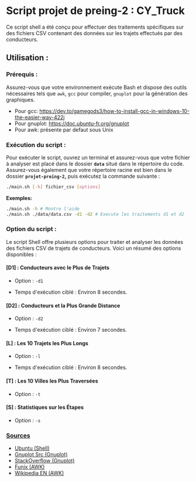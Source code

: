 # Script projet de preing-2 : CY_Truck

Ce script shell a été conçu pour effectuer des traitements spécifiques sur des fichiers CSV contenant des données sur les trajets effectués par des conducteurs.

## Utilisation :

### Prérequis :

Assurez-vous que votre environnement exécute Bash et dispose des outils nécessaires tels que `awk`, `gcc` pour compiler, `gnuplot` pour la génération des graphiques.

- Pour gcc: https://dev.to/gamegods3/how-to-install-gcc-in-windows-10-the-easier-way-422j 
- Pour gnuplot: https://doc.ubuntu-fr.org/gnuplot
- Pour awk: présente par defaut sous Unix

### Exécution du script :

Pour exécuter le script, ouvrez un terminal et assurez-vous que votre fichier à analyser est placé dans le dossier **`data`** situé dans le répertoire du code. Assurez-vous également que votre répertoire racine est bien dans le dossier **`projet-preing-2`,** puis exécutez la commande suivante :

```bash
./main.sh [-h] fichier_csv [options]
```

**Exemples:**
```bash
./main.sh -h # Montre l'aide
./main.sh ./data/data.csv -d1 -d2 # Execute les traitements d1 et d2
```

### Option du script :
  Le script Shell offre plusieurs options pour traiter et analyser les données des fichiers CSV de trajets de conducteurs. Voici un résumé des options disponibles :

#### [D1] : Conducteurs avec le Plus de Trajets
- Option : `-d1`

- Temps d'exécution ciblé : Environ 8 secondes.

#### [D2] : Conducteurs et la Plus Grande Distance
- Option : `-d2`

- Temps d'exécution ciblé : Environ 7 secondes.

#### [L] : Les 10 Trajets les Plus Longs
- Option : `-l`

- Temps d'exécution ciblé : Environ 8 secondes.

#### [T] : Les 10 Villes les Plus Traversées
- Option : `-t`

#### [S] : Statistiques sur les Étapes
- Option : `-s`

### <ins> Sources </ins>
- [Ubuntu (Shell)](https://doc.ubuntu-fr.org/tutoriel/script_shell)
- [Gnuplot Src (Gnuplot)](https://gnuplot.sourceforge.net/)
- [StackOverflow (Gnuplot)](https://stackoverflow.com/questions/11266452/horizontal-histogram-in-gnuplot)
- [Funix (AWK)](funix.org/fr/unix/awk.htm)
- [Wikipedia EN (AWK)](https://en.wikipedia.org/wiki/AWK)
